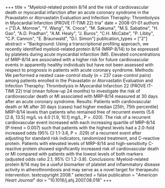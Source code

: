 +++
title = "Myeloid-related protein 8/14 and the risk of cardiovascular death or myocardial infarction after an acute coronary syndrome in the Pravastatin or Atorvastatin Evaluation and Infection Theraphy: Thrombolysis in Myocardial Infarction (PROVE IT-TIMI 22) tria"
date = 2008-01-01
authors = ["D.A. Morrow", "Y. Wang", "K. Croce", "M. Sakuma", "M.S. Sabatine", "H. Gao", "A.D. Pradhan", "A.M. Healy", "J. Buros", "C.H. McCabe", "P. Libby", "C.P. Cannon", "E. Braunwald", "D.I. Simon"]
publication_types = ["2"]
abstract = "Background: Using a transcriptional profiling approach, we recently identified myeloid-related protein 8/14 (MRP-8/14) to be expressed by platelets during acute myocardial infarction (MI). Elevated concentrations of MRP-8/14 are associated with a higher risk for future cardiovascular events in apparently healthy individuals but have not been assessed with respect to prognosis in patients with acute coronary syndrome. Methods: We performed a nested case-control study (n = 237 case-control pairs) among patients enrolled in the Pravastatin or Atorvastatin Evaluation and Infection Theraphy: Thrombolysis in Myocardial Infarction 22 (PROVE IT-TIMI 22) trial (mean follow-up 24 months) to investigate the risk of cardiovascular death or MI associated with MRP-8/14 measured at 30 days after an acute coronary syndrome. Results: Patients with cardiovascular death or MI after 30 days (cases) had higher median [25th, 75th percentile] MRP-8/14 levels than patients who remained free of recurrent events (5.6 [2.8, 13.5] mg/L vs 4.0 [1.9, 10.1] mg/L, P = .020). The risk of a recurrent cardiovascular event increased with each increasing quartile of MRP-8/14 (P-trend = 0.007) such that patients with the highest levels had a 2.0-fold increased odds (95% CI 1.1-3.6, P = .029) of a recurrent event after adjusting for standard risk indicators, randomized treatment, and C-reactive protein. Patients with elevated levels of MRP-8/14 and high-sensitivity C-reactive protein showed significantly increased risk of cardiovascular death or MI compared with patients with the lowest levels of both markers (adjusted odds ratio 2.1, 95% CI 1.2-3.8). Conclusions: Myeloid-related protein 8/14 may be a useful biomarker of platelet and inflammatory disease activity in atherothrombosis and may serve as a novel target for therapeutic intervention. textcopyright 2008."
selected = false
publication = "*American Heart Journal*"
doi = "10.1016/j.ahj.2007.08.018"
+++

